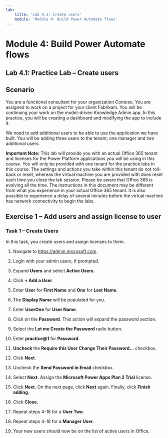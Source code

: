 ```yaml
---
lab:
    title: 'Lab 4.1: Create users'
    module: 'Module 4: Build Power Automate flows'
---
```


Module 4: Build Power Automate flows
==================

## Lab 4.1: Practice Lab – Create users

Scenario
--------

You are a functional consultant for your organization Contoso. You are assigned
to work on a project for your client Fabrikam. You will be continuing your work
on the model-driven Knowledge Admin app. In this practice, you will be creating
a dashboard and modifying the app to include it.

We need to add additional users to be able to use the application we have built.
You will be adding three users to the tenant; one manager and two additional
users.

**Important Note:** This lab will provide you with an actual Office 365 tenant
and licenses for the Power Platform applications you will be using in this
course. You will only be provided with one tenant for the practice labs in this
course. The settings and actions you take within this tenant do not roll-back or
reset, whereas the virtual machine you are provided with does reset each time
you close the lab session. Please be aware that Office 365 is evolving all the time. The
instructions in this document may be different from what you experience in your
actual Office 365 tenant. It is also possible to experience a delay of several
minutes before the virtual machine has network connectivity to begin the labs.

Exercise 1 – Add users and assign license to user
-------------------------------------------------

### Task 1 – Create Users

In this task, you create users and assign licenses to them.

1.  Navigate to https://admin.microsoft.com.

2.  Login with your admin users, if prompted.

3.  Expand **Users** and select **Active Users**.

4.  Click **+ Add a User**.

5.  Enter **User** for **First Name** and **One** for **Last Name**.

6.  The **Display Name** will be populated for you.

7.  Enter **UserOne** for **User Name**.

8.  Click on the **Password**. This action will expand the password section.

9.  Select the **Let me Create the Password** radio button.

10. Enter **practice@1** for **Password**.

11. **Uncheck** the **Require this User Change Their Password…** checkbox.

14. Click **Next**.

15. Uncheck the **Send Password in Email** checkbox.

16. Select **Next.** Assign the **Microsoft Power Apps Plan 2 Trial** license. 

16. Click **Next.** On the next page, click **Next** again. Finally, click **Finish adding.** 

17. Click **Close.**

18. Repeat steps 4-18 for a **User Two.**

19. Repeat steps 4-18 for a **Manager User.**

39. Your new users should now be on the list of active users in Office.
